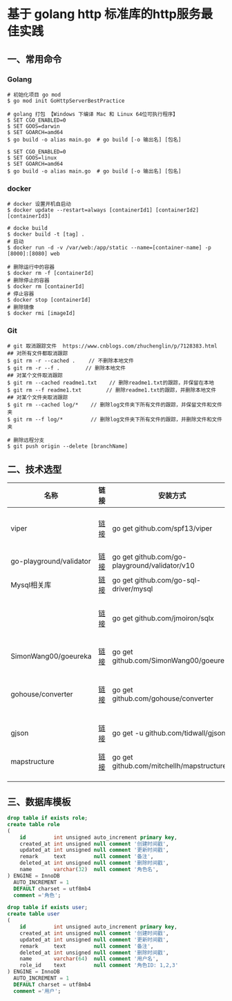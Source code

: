 # 基于 golang http 标准库的http服务最佳实践



##  一、常用命令

### Golang

```shell
# 初始化项目 go mod
$ go mod init GoHttpServerBestPractice

# golang 打包 【Windows 下编译 Mac 和 Linux 64位可执行程序】
$ SET CGO_ENABLED=0
$ SET GOOS=darwin
$ SET GOARCH=amd64
$ go build -o alias main.go  # go build [-o 输出名] [包名]

$ SET CGO_ENABLED=0
$ SET GOOS=linux
$ SET GOARCH=amd64
$ go build -o alias main.go  # go build [-o 输出名] [包名]
```

### docker

```shell
# docker 设置开机自启动
$ docker update --restart=always [containerId1] [containerId2] [containerId3]

# docke build 
$ docker build -t [tag] .
# 启动
$ docker run -d -v /var/web:/app/static --name=[container-name] -p [8000]:[8080] web

# 删除运行中的容器
$ docker rm -f [containerId]
# 删除停止的容器
$ docker rm [containerId]
# 停止容器
$ docker stop [containerId]
# 删除镜像
$ docker rmi [imageId]
```

### Git

```shell
# git 取消跟踪文件  https://www.cnblogs.com/zhuchenglin/p/7128383.html
## 对所有文件都取消跟踪
$ git rm -r --cached . 　　// 不删除本地文件
$ git rm -r --f . 　　    // 删除本地文件
## 对某个文件取消跟踪
$ git rm --cached readme1.txt    // 删除readme1.txt的跟踪，并保留在本地
$ git rm --f readme1.txt        // 删除readme1.txt的跟踪，并删除本地文件
## 对某个文件夹取消跟踪
$ git rm --cached log/*    // 删除log文件夹下所有文件的跟踪，并保留文件和文件夹
$ git rm --f log/*         // 删除log文件夹下所有文件的跟踪，并删除文件和文件夹

# 删除远程分支
$ git push origin --delete [branchName]
```



## 二、技术选型

| 名称                    | 链接                                               | 安装方式                                      | star  | 说明                    |
| ----------------------- | -------------------------------------------------- | --------------------------------------------- | ----- | ----------------------- |
| viper                   | [链接](https://github.com/spf13/viper)             | go get github.com/spf13/viper                 | 16.1k | golang 配置文件解决方案 |
| go-playground/validator | [链接](https://github.com/go-playground/validator) | go get github.com/go-playground/validator/v10 | 8.9k  | 表单验证                |
| Mysql相关库             | [链接](https://github.com/go-sql-driver/mysql)     | go get github.com/go-sql-driver/mysql         | 11.6K | mysql驱动               |
|                         | [链接](https://github.com/jmoiron/sqlx)            | go get github.com/jmoiron/sqlx                | 10.9K | 基于标准库 sql 的扩展   |
| SimonWang00/goeureka    | [链接](https://github.com/SimonWang00/goeureka)    | go get github.com/SimonWang00/goeureka        | 7     | eureka服务注册          |
| gohouse/converter       | [链接](https://github.com/gohouse/converter)       | go get github.com/gohouse/converter           | 219   | 数据库表结构转结构体    |
| gjson                   | [链接](https://github.com/tidwall/gjson)           | go get -u github.com/tidwall/gjson            | 8.8k  | 快速简单的解析json      |
| mapstructure            | [链接](https://github.com/mitchellh/mapstructure)  | go get github.com/mitchellh/mapstructure      | 5k    | map转结构               |
|                         |                                                    |                                               |       |                         |
|                         |                                                    |                                               |       |                         |
|                         |                                                    |                                               |       |                         |

## 三、数据库模板

```sql
drop table if exists role;
create table role
(
    id         int unsigned auto_increment primary key,
    created_at int unsigned null comment '创建时间戳',
    updated_at int unsigned null comment '更新时间戳',
    remark     text         null comment '备注',
    deleted_at int unsigned null comment '删除时间戳',
    name       varchar(32)  null comment '角色名',
) ENGINE = InnoDB
  AUTO_INCREMENT = 1
  DEFAULT charset = utf8mb4
  comment ='角色';

drop table if exists user;
create table user
(
    id         int unsigned auto_increment primary key,
    created_at int unsigned null comment '创建时间戳',
    updated_at int unsigned null comment '更新时间戳',
    remark     text         null comment '备注',
    deleted_at int unsigned null comment '删除时间戳',
    name       varchar(64)  null comment '用户名',
    role_id    text         null comment '角色ID: 1,2,3'
) ENGINE = InnoDB
  AUTO_INCREMENT = 1
  DEFAULT charset = utf8mb4
  comment ='用户';
```


